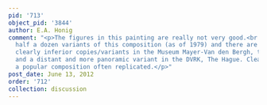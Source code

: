 ```yaml
---
pid: '713'
object_pid: '3844'
author: E.A. Honig
comment: "<p>The figures in this painting are really not very good.<br />Ertz accepts
  half a dozen variants of this composition (as of 1979) and there are other more
  clearly inferior copies/variants in the Museum Mayer-Van den Bergh, the Rijksmuseum,
  and a distant and more panoramic variant in the DVRK, The Hague. Clearly this was
  a popular composition often replicated.</p>"
post_date: June 13, 2012
order: '712'
collection: discussion
---
```

